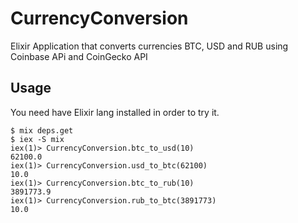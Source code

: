 # CurrencyConversion

Elixir Application that converts currencies BTC, USD and RUB using Coinbase APi and CoinGecko API

## Usage

You need have Elixir lang installed in order to try it. 

```
$ mix deps.get
$ iex -S mix
iex(1)> CurrencyConversion.btc_to_usd(10)
62100.0
iex(1)> CurrencyConversion.usd_to_btc(62100)
10.0
iex(1)> CurrencyConversion.btc_to_rub(10)
3891773.9
iex(1)> CurrencyConversion.rub_to_btc(3891773)
10.0
```
